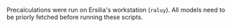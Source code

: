 Precalculations were run on Ersilia's workstation (`raluy`). All models need to be priorly fetched before running these scripts.